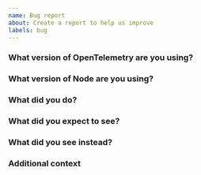 ```yaml
---
name: Bug report
about: Create a report to help us improve
labels: bug
---
```


<!--
Please answer these questions before submitting a bug report.
-->

### What version of OpenTelemetry are you using?

### What version of Node are you using?

### What did you do?

<!--
If possible, provide a recipe for reproducing the error.
-->

### What did you expect to see?

### What did you see instead?

### Additional context

<!--
Add any other context about the problem here.
-->
